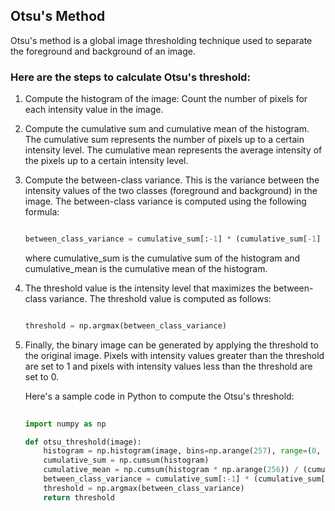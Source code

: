 ## Otsu's Method
Otsu's method is a global image thresholding technique used to separate the foreground and background of an image. 
### Here are the steps to calculate Otsu's threshold:
1. Compute the histogram of the image: Count the number of pixels for each intensity value in the image.
2. Compute the cumulative sum and cumulative mean of the histogram. The cumulative sum represents the number of pixels up to a certain intensity level. The cumulative mean represents the average intensity of the pixels up to a certain intensity level.
3. Compute the between-class variance. This is the variance between the intensity values of the two classes (foreground and background) in the image. The between-class variance is computed using the following formula:
    ```python
    
   between_class_variance = cumulative_sum[:-1] * (cumulative_sum[-1] - cumulative_sum[:-1]) * (cumulative_mean[:-1] - cumulative_mean[-1])**2
   
    ```
   where cumulative_sum is the cumulative sum of the histogram and cumulative_mean is the cumulative mean of the histogram.
   
4. The threshold value is the intensity level that maximizes the between-class variance. The threshold value is computed as follows:
    ```python
    
    threshold = np.argmax(between_class_variance)

    ```
5. Finally, the binary image can be generated by applying the threshold to the original image. Pixels with intensity values greater than the threshold are set to 1 and pixels with intensity values less than the threshold are set to 0.
   
   Here's a sample code in Python to compute the Otsu's threshold:
    ```python
        
    import numpy as np

    def otsu_threshold(image):
        histogram = np.histogram(image, bins=np.arange(257), range=(0, 256))[0]
        cumulative_sum = np.cumsum(histogram)
        cumulative_mean = np.cumsum(histogram * np.arange(256)) / (cumulative_sum + 1e-10)
        between_class_variance = cumulative_sum[:-1] * (cumulative_sum[-1] - cumulative_sum[:-1]) * (cumulative_mean[:-1] - cumulative_mean[-1])**2
        threshold = np.argmax(between_class_variance)
        return threshold
        
    ```
    
<!---
## Full Code Otsu Threshold

```python

import numpy as np
from PIL import Image


def otsu_threshold(image):
    histogram = np.histogram(image, bins=np.arange(257), range=(0, 256))[0]
    cumulative_sum = np.cumsum(histogram)
    cumulative_mean = np.cumsum(
        histogram * np.arange(256)) / (cumulative_sum + 1e-10)
    between_class_variance = cumulative_sum[:-1] * (
        cumulative_sum[-1] - cumulative_sum[:-1]) * (cumulative_mean[:-1] - cumulative_mean[-1])**2
    threshold = np.argmax(between_class_variance)
    return threshold


def apply_threshold(image, threshold):
    return (image > threshold).astype(int)

def grayscale(img):
    return np.dot(img[..., :3], [0.2989, 0.5870, 0.1140])

# Load the image
image = Image.open('cropfaces.jpg')
image = np.array(image)
image = grayscale(image)

# Compute the threshold
threshold = otsu_threshold(image)

# Apply the threshold to the image
binary_image = apply_threshold(image, threshold)

# Convert binary image back to image object
#binary_image = Image.fromarray(binary_image.astype('uint8') * 255)

# Save the binary image
#binary_image.save('binary_image.jpg')

print( binary_image )

```

--->
